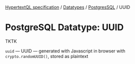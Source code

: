 [HypertextQL specification](../../../) / [Datatypes](../../) / [PostgresSQL](../) / UUID

# PostgreSQL Datatype: UUID

TKTK

`uuid` — UUID — generated with Javascript in browser with `crypto.randomUUID()`, stored as plaintext
